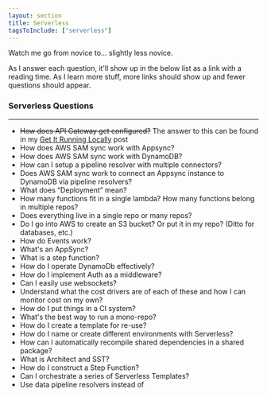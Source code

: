 ```yaml
---
layout: section
title: Serverless
tagsToInclude: ["serverless"]
---
```


Watch me go from novice to... slightly less novice.

As I answer each question, it'll show up in the below list as a link with a reading time. As I learn more stuff, more links should show up and fewer questions should appear.

### Serverless Questions

---

- ~~How does API Gateway get configured?~~ The answer to this can be found in my [Get It Running Locally](/posts/how-do-i-get-a-serverless-function-running-locally) post
- How does AWS SAM sync work with Appsync?
- How does AWS SAM sync work with DynamoDB?
- How can I setup a pipeline resolver with multiple connectors?
- Does AWS SAM sync work to connect an Appsync instance to DynamoDB via pipeline resolvers?
- What does “Deployment” mean?
- How many functions fit in a single lambda? How many functions belong in multiple repos?
- Does everything live in a single repo or many repos?
- Do I go into AWS to create an S3 bucket? Or put it in my repo? (Ditto for databases, etc.)
- How do Events work?
- What's an AppSync?
- What is a step function?
- How do I operate DynamoDb effectively?
- How do I implement Auth as a middleware?
- Can I easily use websockets?
- Understand what the cost drivers are of each of these and how I can monitor cost on my own?
- How do I put things in a CI system?
- What's the best way to run a mono-repo?
- How do I create a template for re-use?
- How do I name or create different environments with Serverless?
- How can I automatically recompile shared dependencies in a shared package?
- What is Architect and SST?
- How do I construct a Step Function?
- Can I orchestrate a series of Serverless Templates?
- Use data pipeline resolvers instead of
